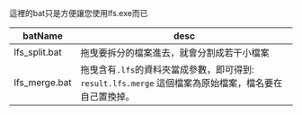 這裡的bat只是方便讓您使用lfs.exe而已

| batName | desc |
| ---- | ---- |
lfs_split.bat| 拖曳要拆分的檔案進去，就會分割成若干小檔案
lfs_merge.bat| 拖曳含有`.lfs`的資料夾當成參數，即可得到: `result.lfs.merge` 這個檔案為原始檔案，檔名要在自己置換掉。
